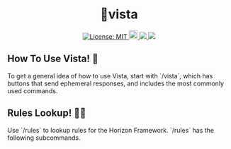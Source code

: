 <h1 align="center"> 🗻vista </h1>
<p align="center">
<a href="https://github.com/dispelll/vista/blob/main/LICENSE/">
<img src="https://img.shields.io/bower/l/vista" alt="License: MIT">
    </a>
<a href="https://discord.gg/52EbV5xSVs">
<img height="20" alt="Discord invite" src="https://img.shields.io/badge/Discord-Join%20Our%20Discord!-blue">
    </a>
<a href="https://www.patreon.com/horizonframework?utm_campaign=creatorshare_creator">
<img src=https://img.shields.io/badge/Patreon-Support%20Us!-red>
    </a>
<a href="https://bit.ly/3XHIqlf">
<img src=https://img.shields.io/badge/Horizon-IT%202.5.0%20Compatible-blueviolet>
    </a>
</p>

<h2 align="left"> How To Use Vista! 🚠</h2>
<p>
To get a general idea of how to use Vista, start with `/vista`, which has buttons that send ephemeral responses, and includes the most commonly used commands. 
    </p>
<h2 align="left"> Rules Lookup! 🧑‍⚖️</h2>
<p>
Use `/rules` to lookup rules for the Horizon Framework. `/rules` has the following subcommands. 
    </p>



